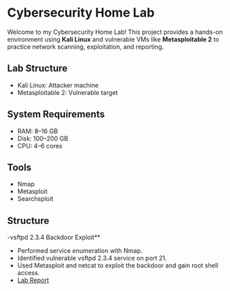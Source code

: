 #  Cybersecurity Home Lab

Welcome to my Cybersecurity Home Lab! This project provides a hands-on environment using **Kali Linux** and vulnerable VMs like **Metasploitable 2** to practice network scanning, exploitation, and reporting.

## Lab Structure
- Kali Linux: Attacker machine
- Metasploitable 2: Vulnerable target

## System Requirements
- RAM: 8–16 GB
- Disk: 100–200 GB
- CPU: 4–6 cores

## Tools
- Nmap
- Metasploit
- Searchsploit
## Structure
  -vsftpd 2.3.4 Backdoor Exploit**
  - Performed service enumeration with Nmap.
  - Identified vulnerable vsftpd 2.3.4 service on port 21.
  - Used Metasploit and netcat to exploit the backdoor and gain root shell access.
  - [Lab Report](./lab_reports/report_template.md)
